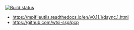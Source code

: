 [![Build status](https://github.com/wykurz/rcp/actions/workflows/rust.yml/badge.svg)](https://github.com/wykurz/rcp/actions)

- https://mpifileutils.readthedocs.io/en/v0.11.1/dsync.1.html
- https://github.com/wtsi-ssg/pcp